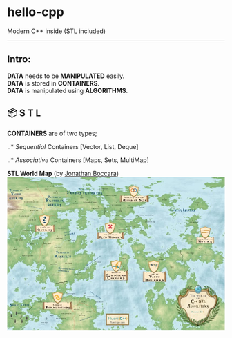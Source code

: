 # hello-cpp
Modern C++ inside (STL included)

---

## Intro:

 **DATA** needs to be **MANIPULATED** easily.  			   
 **DATA** is stored in **CONTAINERS**.         
 **DATA** is manipulated using **ALGORITHMS**.   

## 📦 S T L

**CONTAINERS** are of two types;


..* _Sequential_ Containers   [Vector, List, Deque]

..* _Associative_ Containers  [Maps, Sets, MultiMap]



**STL World Map** (by [Jonathan Boccara](https://www.fluentcpp.com ))
![alt text][stl-map]

[stl-map]: ./assets/stl_world_map_800.jpg "STL World Map"


